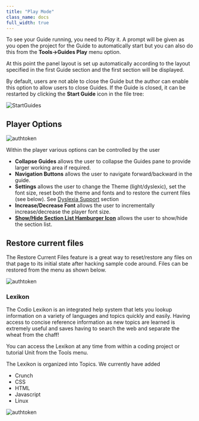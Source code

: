 ```yaml
---
title: "Play Mode"
class_name: docs
full_width: true
---
```


To see your Guide running, you need to *Play* it. A prompt will be given as you open the project for the Guide to automatically start but you can also do this from the **Tools->Guides Play** menu option.

At this point the panel layout is set up automatically according to the layout specified in the first Guide section and the first section will be displayed.

By default, users are not able to close the Guide but the author can enable this option to allow users to close Guides. If the Guide is closed, it can be restarted by clicking the **Start Guide** icon in the file tree:

<img alt="StartGuides" src="/img/docs/guides/startguides.png" class="simple"/>


## Player Options
<img alt="authtoken" src="/img/docs/guides/playmode.png" class="simple"/>

Within the player various options can be controlled by the user

- **Collapse Guides** allows the user to collapse the Guides pane to provide larger working area if required.
- **Navigation Buttons** allows the user to navigate forward/backward in the guide.
- **Settings** allows the user to change the Theme (light/dyslexic), set the font size, reset both the theme and fonts and to restore the current files (see below). See [Dyslexia Support](/docs/dashboard/student/dyslexia/) section
- **Increase/Decrease Font** allows the user to incrementally increase/decrease the player font size.
- **[Show/Hide Section List Hamburger Icon](/docs/content/authoring/collapse/)** allows the user to show/hide the section list.

## Restore current files
The Restore Current Files feature is a great way to reset/restore any files on that page to its initial state after hacking sample code around. Files can be restored from the menu as shown below.

<img alt="authtoken" src="/img/docs/guides/reset.png" class="simple"/>


### Lexikon

The Codio Lexikon is an integrated help system that lets you lookup information on a variety of languages and topics quickly and easily. Having access to concise reference information as new topics are learned is extremely useful and saves having to search the web and separate the wheat from the chaff!

You can access the Lexikon at any time from within a coding project or tutorial Unit from the Tools menu.

The Lexikon is organized into Topics. We currently have added 

- Crunch
- CSS
- HTML
- Javascript
- Linux

<img alt="authtoken" src="/img/docs/lexicon.png" class="simple"/>


